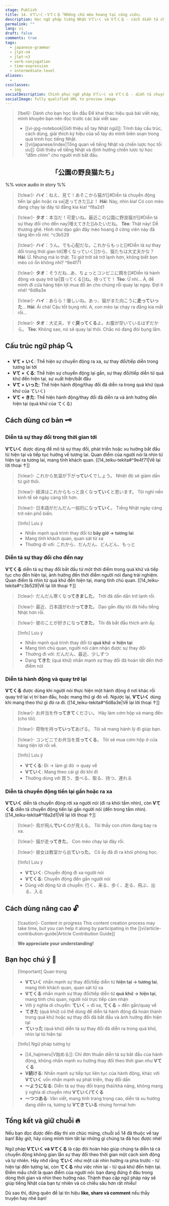 ```yaml
---
stage: Publish
title: 14. Vていく・Vてくる「Những chú mèo hoang tại công viên」
description: Học ngữ pháp tiếng Nhật Vていく và Vてくる - cách diễn tả chuyển động, sự thay đổi theo thời gian. Bao gồm cấu trúc, cách dùng chi tiết và ví dụ thực tế cho JLPT N4-N3.
permalink: ""
lang: vi
draft: false
comments: true
tags:
  - japanese-grammar
  - jlpt-n4
  - jlpt-n3
  - verb-conjugation
  - time-expression
  - intermediate-level
aliases:
  - 
cssclasses:
  - img
socialDescription: Chinh phục ngữ pháp Vていく và Vてくる - diễn tả chuyển động và thay đổi theo thời gian trong tiếng Nhật một cách tự nhiên.
socialImage: fully qualified URL to preview image
---
```


> [!bell]- Dành cho bạn học lần đầu
> Để khai thác hiệu quả bài viết này, mình khuyên bạn nên đọc trước các bài viết sau:
> - [[vi-jpg-notebook|Giới thiệu sổ tay Nhật ngữ]]: Trình bày cấu trúc, cách dùng, giải thích ký hiệu của sổ tay do mình biên soạn trong quá trình học tiếng Nhật.   
> - [[vi/japanese/index|Tổng quan về tiếng Nhật và chiến lược học tối ưu]]: Giới thiệu về tiếng Nhật và định hướng chiến lược tự học *"đắm chìm"* cho người mới bắt đầu.

<h2 style="text-align:center">「公園の野良猫たち」</h2>

%% voice audio in story %%

> [!clear]- **ハイ**：ねえ、見て！あそこから猫が[[#Diễn tả chuyển động tiến lại gần hoặc ra xa|走ってきた]]よ！
> **Hải**: Này, nhìn kìa! Có con mèo đang chạy lại đây từ đằng kia kìa!
^f8a2d1

> [!clear]- **タオ**：本当だ！可愛いね。最近この公園に野良猫が[[#Diễn tả sự thay đổi cho đến nay|増えてきた]]みたいだね。
> **Tèo**: Thật này! Dễ thương ghê. Hình như dạo gần đây mèo hoang ở công viên này đã tăng lên rồi nhỉ.
^c3b529

> [!clear]- **ハイ**：うん。でも心配だな。これからもっと[[#Diễn tả sự thay đổi trong thời gian tới|寒くなっていく]]から、猫たちは大丈夫かな？
> **Hải**: Ừ. Nhưng mà lo thật. Từ giờ trời sẽ trở lạnh hơn, không biết bọn mèo có ổn không nhỉ?
^9e4f71

> [!clear]- **タオ**：そうだね...あ、ちょっとコンビニに餌を[[#Diễn tả hành động và quay trở lại|買ってくる]]ね。待ってて！
> **Tèo**: Ừ nhỉ... À, để mình đi cửa hàng tiện lợi mua đồ ăn cho chúng rồi quay lại ngay. Đợi tí nhé!
^6d8a3e

> [!clear]- **ハイ**：あらら！優しいね。あっ、猫がまた向こうに**走っていった**...
> **Hải**: Ái chà! Cậu tốt bụng nhỉ. A, con mèo lại chạy ra đằng kia mất rồi...

> [!clear]- **タオ**：大丈夫、すぐ**戻ってくる**よ。お腹が空いているはずだから。
> **Tèo**: Không sao, nó sẽ quay lại thôi. Chắc nó đang đói bụng lắm.

## Cấu trúc ngữ pháp 🔍
- **Vて + いく**: Thể hiện sự chuyển động ra xa, sự thay đổi/tiếp diễn trong tương lai tới
- **Vて + くる**: Thể hiện sự chuyển động lại gần, sự thay đổi/tiếp diễn từ quá khứ đến hiện tại, sự xuất hiện/bắt đầu
- **Vて + いった**: Thể hiện hành động/thay đổi đã diễn ra trong quá khứ (quá khứ của ていく)
- **Vて + きた**: Thể hiện hành động/thay đổi đã diễn ra và ảnh hưởng đến hiện tại (quá khứ của てくる)

## Cách dùng cơ bản 🗝️

### Diễn tả sự thay đổi trong thời gian tới
**Vていく** được dùng để mô tả sự thay đổi, phát triển hoặc xu hướng bắt đầu từ hiện tại và tiếp tục hướng về tương lai. Quan điểm của người nói là nhìn từ hiện tại ra tương lai, mang tính khách quan. [[14_teiku-tekita#^9e4f71|Về lại lời thoại ↑]]

> [!clear]- これから気温が下が**っていく**でしょう。
> Nhiệt độ sẽ giảm dần từ giờ thôi.

> [!clear]- 経済はこれからもっと良くな**っていく**と思います。
> Tôi nghĩ nền kinh tế sẽ ngày càng tốt hơn.

> [!clear]- 日本語がだんだん一般的にな**っていく**。
> Tiếng Nhật ngày càng trở nên phổ biến.

> [!info] Lưu ý
> - Nhấn mạnh quá trình thay đổi từ **bây giờ → tương lai**
> - Mang tính khách quan, quan sát từ xa
> - Thường đi với: これから、だんだん、どんどん、もっと

### Diễn tả sự thay đổi cho đến nay
**Vてくる** diễn tả sự thay đổi bắt đầu từ một thời điểm trong quá khứ và tiếp tục cho đến hiện tại, ảnh hưởng đến thời điểm người nói đang trải nghiệm. Quan điểm là nhìn từ quá khứ đến hiện tại, mang tính chủ quan. [[14_teiku-tekita#^c3b529|Về lại lời thoại ↑]]

> [!clear]- だんだん寒くな**ってきました**。
> Trời đã dần dần trở lạnh rồi.

> [!clear]- 最近、日本語がわか**ってきた**。
> Dạo gần đây tôi đã hiểu tiếng Nhật hơn rồi.

> [!clear]- 彼のことが好きにな**ってきた**。
> Tôi đã bắt đầu thích anh ấy.

> [!info] Lưu ý
> - Nhấn mạnh quá trình thay đổi từ **quá khứ → hiện tại**
> - Mang tính chủ quan, người nói cảm nhận được sự thay đổi
> - Thường đi với: だんだん、最近、少しずつ
> - Dạng **てきた** (quá khứ) nhấn mạnh sự thay đổi đã hoàn tất đến thời điểm nói

### Diễn tả hành động và quay trở lại
**Vてくる** được dùng khi người nói thực hiện một hành động ở nơi khác rồi quay trở lại vị trí ban đầu, hoặc mang thứ gì đó về. Ngược lại, **Vていく** dùng khi mang theo thứ gì đó ra đi. [[14_teiku-tekita#^6d8a3e|Về lại lời thoại ↑]]

> [!clear]- お弁当を作**ってきて**ください。
> Hãy làm cơm hộp và mang đến (cho tôi).

> [!clear]- 荷物を持**っていって**あげる。
> Tôi sẽ mang hành lý đi giúp bạn.

> [!clear]- コンビニでお弁当を買**ってくる**。
> Tôi sẽ mua cơm hộp ở cửa hàng tiện lợi rồi về.

> [!info] Lưu ý
> - **Vてくる**: Đi → làm gì đó → quay về
> - **Vていく**: Mang theo cái gì đó khi đi
> - Thường dùng với 買う、食べる、取る、持つ、連れる

### Diễn tả chuyển động tiến lại gần hoặc ra xa
**Vていく** diễn tả chuyển động rời xa người nói (đi ra khỏi tầm nhìn), còn **Vてくる** diễn tả chuyển động tiến lại gần người nói (đến trong tầm nhìn). [[14_teiku-tekita#^f8a2d1|Về lại lời thoại ↑]]

> [!clear]- 鳥が飛ん**でいく**のが見える。
> Tôi thấy con chim đang bay ra xa.

> [!clear]- 猫が走**ってきた**。
> Con mèo chạy lại đây rồi.

> [!clear]- 彼女は教室から出**ていった**。
> Cô ấy đã đi ra khỏi phòng học.

> [!info] Lưu ý
> - **Vていく**: Chuyển động đi xa người nói
> - **Vてくる**: Chuyển động đến gần người nói
> - Dùng với động từ di chuyển: 行く、来る、歩く、走る、飛ぶ、出る、入る

## Cách dùng nâng cao 🔓

> [!caution]- Content in progress
> This content creation process may take time, but you can help it along by participating in the [[vi/article-contribution-guide|Article Contribution Guide]]
>
> **We appreciate your understanding!**

## Bạn học chú ý 👀

> [!important] Quan trọng
> - **Vていく** nhấn mạnh sự thay đổi/tiếp diễn từ **hiện tại → tương lai**, mang tính khách quan, quan sát từ xa
> - **Vてくる** nhấn mạnh sự thay đổi/tiếp diễn từ **quá khứ → hiện tại**, mang tính chủ quan, người nói trực tiếp cảm nhận
> - Với ý nghĩa di chuyển: **ていく** = đi xa, **てくる** = đến gần/quay về
> - **てきた** (quá khứ) có thể dùng để diễn tả hành động đã hoàn thành trong quá khứ hoặc sự thay đổi đã bắt đầu và ảnh hưởng đến hiện tại
> - **ていった** (quá khứ) diễn tả sự thay đổi đã diễn ra trong quá khứ, nhìn lại từ hiện tại

> [!info] Ngữ pháp tương tự
> - [[4_hajimeru|V始める]]: Chỉ đơn thuần diễn tả sự bắt đầu của hành động, không nhấn mạnh xu hướng thay đổi theo thời gian như **Vてくる**
> - **V続ける**: Nhấn mạnh sự tiếp tục liên tục của hành động, khác với **Vていく** vốn nhấn mạnh sự phát triển, thay đổi dần
> - **〜ようになる**: Diễn tả sự thay đổi trạng thái/khả năng, không mang ý nghĩa di chuyển như **Vていく/てくる**
> - **〜つつある**: Văn viết, mang tính trang trọng cao, diễn tả xu hướng đang diễn ra, tương tự **Vてきている** nhưng formal hơn

## Tổng kết và giữ chuỗi 🔥
Nếu bạn đọc được đến đây thì xin chúc mừng, chuỗi số 14 đã thuộc về tay bạn! Bây giờ, hãy cùng mình tóm tắt lại những gì chúng ta đã học được nhé!

Ngữ pháp **Vていく và Vてくる** là cặp đôi hoàn hảo giúp chúng ta diễn tả cả chuyển động không gian lẫn sự thay đổi theo thời gian một cách sinh động và tự nhiên. Hãy nhớ rằng **ていく** như một cái nhìn hướng ra phía trước - từ hiện tại đến tương lai, còn **てくる** như việc nhìn lại - từ quá khứ đến hiện tại. Điểm mấu chốt là quan điểm của người nói: bạn đang đứng ở đâu trong dòng thời gian và nhìn theo hướng nào. Thành thạo cặp ngữ pháp này sẽ giúp tiếng Nhật của bạn tự nhiên và có chiều sâu hơn rất nhiều!

Dù sao thì, đừng quên để lại tín hiệu **like, share và comment** nếu thấy truyện hay nhé bạn!
